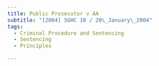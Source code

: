 ```yaml
---
title: Public Prosecutor v AA
subtitle: "[2004] SGHC 10 / 20\_January\_2004"
tags:
  - Criminal Procedure and Sentencing
  - Sentencing
  - Principles

---
```


